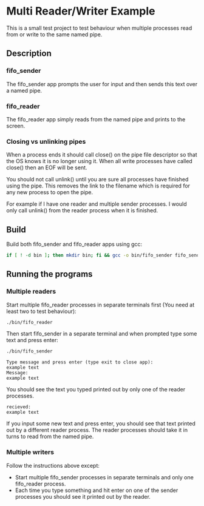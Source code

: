 # Multi Reader/Writer Example

This is a small test project to test behaviour when multiple processes read from or write to the same named pipe.

## Description

### fifo_sender
The fifo_sender app prompts the user for input and then sends this text over a named pipe.

### fifo_reader
The fifo_reader app simply reads from the named pipe and prints to the screen.

### Closing vs unlinking pipes
When a process ends it should call close() on the pipe file descriptor so that the OS knows it is no longer using it. When all write processes have called close() then an EOF will be sent.

You should not call unlink() until you are sure all processes have finished using the pipe. This removes the link to the filename which is required for any new process to open the pipe.

For example if I have one reader and multiple sender processes. I would only call unlink() from the reader process when it is finished.

## Build

Build both fifo_sender and fifo_reader apps using gcc:

```bash
if [ ! -d bin ]; then mkdir bin; fi && gcc -o bin/fifo_sender fifo_sender.c -pthread && gcc -o bin/fifo_reader fifo_reader.c -pthread
```

## Running the programs

### Multiple readers

Start multiple fifo_reader processes in separate terminals first (You need at least two to test behaviour):

```bash
./bin/fifo_reader
```

Then start fifo_sender in a separate terminal and when prompted type some text and press enter:

```bash
./bin/fifo_sender
```
```
Type message and press enter (type exit to close app):
example text
Message:
example text
```

You should see the text you typed printed out by only one of the reader processes.

```
recieved:
example text
```
If you input some new text and press enter, you should see that text printed out by a different reader process. The reader processes should take it in turns to read from the named pipe.

### Multiple writers

Follow the instructions above except:
* Start multiple fifo_sender processes in separate terminals and only one fifo_reader process.
* Each time you type something and hit enter on one of the sender processes you should see it printed out by the reader.